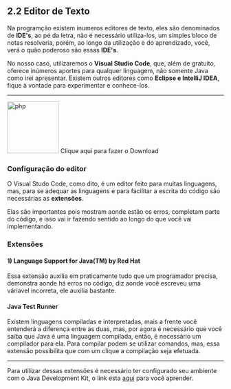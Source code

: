 ## 2.2 Editor de Texto

Na programção existem inumeros editores de texto, eles são denominados de **IDE's**, ao pé da letra, não é necessário utiliza-los, um simples bloco de notas resolveria, porém, ao longo da utilização e do aprendizado, você, verá o quão poderoso são essas **IDE's**.

No nosso caso, utilizaremos o **Visual Studio Code**, que, além de gratuito, oferece inúmeros aportes para qualquer linguagem, não somente Java como irei apresentar. Existem outros editores como **Eclipse e IntelliJ IDEA**, fique à vontade para experimentar e conhece-los.

<hr>
<img src="https://user-images.githubusercontent.com/674621/71187801-14e60a80-2280-11ea-94c9-e56576f76baf.png" alt="php" width="120>


<a href="https://code.visualstudio.com/download"> Clique aqui para fazer o Download </a>

### Configuração do editor ###

O Visual Studo Code, como dito, é um editor feito para muitas linguagens, mas, para se adequar as linguagens e para facilitar a escrita do código são necessárias as **extensões**.

Elas são importantes pois mostram aonde estão os erros, completam parte do código, e isso vai ir fazendo sentido ao longo do que você vai implementando. 

### Extensões ###

#### 1) Language Support for Java(TM) by Red Hat

Essa extensão auxilia em praticamente tudo que um programador precisa, demonstra aonde há erros no código, diz aonde você escreveu uma váriavel incorreta, ele auxilia bastante.

#### Java Test Runner

Existem linguagens compiladas e interpretadas, mais a frente você entenderá a diferença entre as duas, mas, por agora é necessário que você saiba que Java é uma linguagem compilada, então, é necessário um compilador para ela. Para compilar podem se utilizar comandos, mas, essa extensão possibilita que com um clique a compilação seja efetuada.

<hr>
Para utilizar dessas extensões é necessário ter configurado seu ambiente com o Java Development Kit, o link esta <a href="#">aqui</a> para você aprender.
